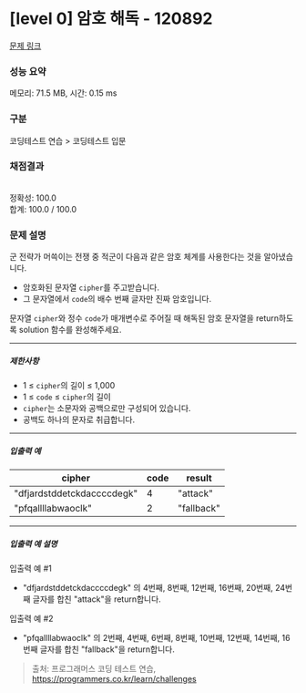 # [level 0] 암호 해독 - 120892 

[문제 링크](https://school.programmers.co.kr/learn/courses/30/lessons/120892?language=java) 

### 성능 요약

메모리: 71.5 MB, 시간: 0.15 ms

### 구분

코딩테스트 연습 > 코딩테스트 입문

### 채점결과

<br/>정확성: 100.0<br/>합계: 100.0 / 100.0

### 문제 설명

<p>군 전략가 머쓱이는 전쟁 중 적군이 다음과 같은 암호 체계를 사용한다는 것을 알아냈습니다.</p>

<ul>
<li>암호화된 문자열 <code>cipher</code>를 주고받습니다.</li>
<li>그 문자열에서 <code>code</code>의 배수 번째 글자만 진짜 암호입니다.</li>
</ul>

<p>문자열 <code>cipher</code>와 정수 <code>code</code>가 매개변수로 주어질 때 해독된 암호 문자열을 return하도록 solution 함수를 완성해주세요.</p>

<hr>

<h5>제한사항</h5>

<ul>
<li>1 ≤ <code>cipher</code>의 길이 ≤ 1,000</li>
<li>1 ≤ <code>code</code> ≤ <code>cipher</code>의 길이</li>
<li><code>cipher</code>는 소문자와 공백으로만 구성되어 있습니다.</li>
<li>공백도 하나의 문자로 취급합니다.</li>
</ul>

<hr>

<h5>입출력 예</h5>
<table class="table">
        <thead><tr>
<th>cipher</th>
<th>code</th>
<th>result</th>
</tr>
</thead>
        <tbody><tr>
<td>"dfjardstddetckdaccccdegk"</td>
<td>4</td>
<td>"attack"</td>
</tr>
<tr>
<td>"pfqallllabwaoclk"</td>
<td>2</td>
<td>"fallback"</td>
</tr>
</tbody>
      </table>
<hr>

<h5>입출력 예 설명</h5>

<p>입출력 예 #1</p>

<ul>
<li>"dfjardstddetckdaccccdegk" 의 4번째, 8번째, 12번째, 16번째, 20번째, 24번째 글자를 합친 "attack"을 return합니다.</li>
</ul>

<p>입출력 예 #2</p>

<ul>
<li>"pfqallllabwaoclk" 의 2번째, 4번째, 6번째, 8번째, 10번째, 12번째, 14번째, 16번째 글자를 합친 "fallback"을 return합니다.</li>
</ul>


> 출처: 프로그래머스 코딩 테스트 연습, https://programmers.co.kr/learn/challenges